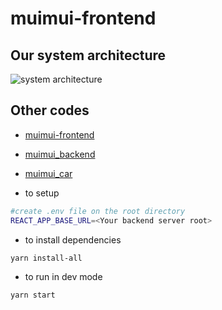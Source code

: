 # muimui-frontend

## Our system architecture
![system architecture](https://i.postimg.cc/76Fcc59y/muimui.png)
## Other codes
- [muimui-frontend](https://github.com/GinGerBread-Yellow/muimui-frontend/)
- [muimui_backend](https://github.com/TimChou-ntu/muimui_backend/)
- [muimui_car](https://github.com/TintinWuNTUEE/muimui_car/)

- to setup
```bash
#create .env file on the root directory
REACT_APP_BASE_URL=<Your backend server root>
```
- to install dependencies
```bash
yarn install-all
```
- to run in dev mode
```bash
yarn start
```

